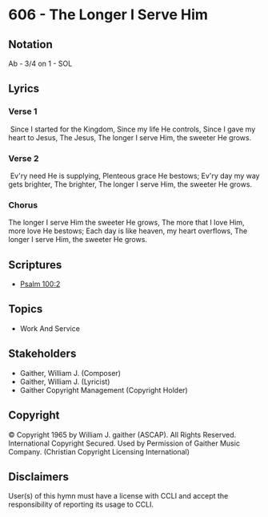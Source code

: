 # 606 - The Longer I Serve Him

## Notation

Ab - 3/4 on 1 - SOL

## Lyrics

### Verse 1

 Since I started for the Kingdom, Since my life He controls, Since I gave my heart to Jesus, The Jesus, The longer I serve Him, the sweeter He grows. 

### Verse 2

 Ev'ry need He is supplying, Plenteous grace He bestows; Ev'ry day my way gets brighter, The brighter, The longer I serve Him, the sweeter He grows.

### Chorus

The longer I serve Him the sweeter He grows, The more that I love Him, more love He bestows; Each day is like heaven, my heart overflows, The longer I serve Him, the sweeter He grows.


## Scriptures

- [Psalm 100:2](https://www.biblegateway.com/passage/?search=Psalm%20100%3A2)

## Topics

- Work And Service

## Stakeholders

- Gaither, William J. (Composer)
- Gaither, William J. (Lyricist)
- Gaither Copyright Management (Copyright Holder)

## Copyright

© Copyright 1965 by William J. gaither (ASCAP). All Rights Reserved. International Copyright Secured. Used by Permission of Gaither Music Company.
(Christian Copyright Licensing International)

## Disclaimers

User(s) of this hymn must have a license with CCLI and accept the responsibility of reporting its usage to CCLI.

